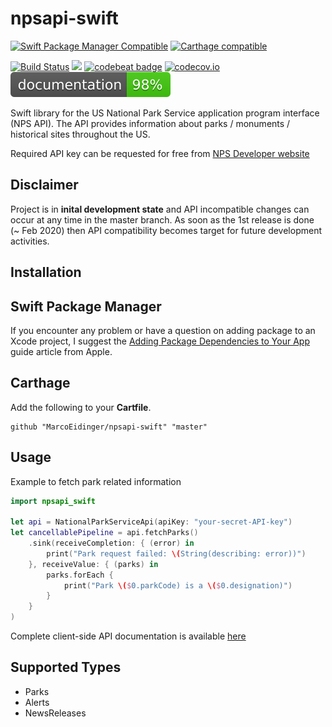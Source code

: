 # npsapi-swift

[![Swift Package Manager Compatible](https://img.shields.io/badge/Swift%20Package%20Manager-compatible-brightgreen.svg)](https://img.shields.io/badge/Swift%20Package%20Manager-compatible-brightgreen.svg)
[![Carthage compatible](https://img.shields.io/badge/Carthage-compatible-4BC51D.svg?style=flat)](https://github.com/Carthage/Carthage)

[![Build Status](https://travis-ci.com/MarcoEidinger/npsapi-swift.svg?branch=master)](https://travis-ci.com/MarcoEidinger/npsapi-swift)
[![](https://img.shields.io/badge/Protected_by-Hound-a873d1.svg)](https://houndci.com)
[![codebeat badge](https://codebeat.co/badges/9694c6d7-c09f-4b9d-9a58-10ce2783cb69)](https://codebeat.co/projects/github-com-marcoeidinger-npsapi-swift-master)
[![codecov.io](https://codecov.io/gh/MarcoEidinger/npsapi-swift/branch/master/graphs/badge.svg)](https://codecov.io/gh/MarcoEidinger/npsapi-swift/branch/master)
[![documentation](https://raw.githubusercontent.com/MarcoEidinger/npsapi-swift/master/docs/badge.svg?sanitize=true)](https://marcoeidinger.github.io/npsapi-swift/)

Swift library for the US National Park Service application program interface (NPS API). The API provides information about parks / monuments / historical sites throughout the US.

Required API key can be requested for free from [NPS Developer website](https://www.nps.gov/subjects/developer/get-started.htm)

## Disclaimer

Project is in **inital development state** and API incompatible changes can occur at any time in the master branch. As soon as the 1st release is done (~ Feb 2020) then API compatibility becomes target for future development activities.

## Installation

## Swift Package Manager

If you encounter any problem or have a question on adding package to an Xcode project, I suggest the [Adding Package Dependencies to Your App](https://developer.apple.com/documentation/xcode/adding_package_dependencies_to_your_app) guide article from Apple.

## Carthage

Add the following to your **Cartfile**.

```
github "MarcoEidinger/npsapi-swift" "master"
```

## Usage

Example to fetch park related information

```swift
import npsapi_swift

let api = NationalParkServiceApi(apiKey: "your-secret-API-key")
let cancellablePipeline = api.fetchParks()
    .sink(receiveCompletion: { (error) in
        print("Park request failed: \(String(describing: error))")
    }, receiveValue: { (parks) in
        parks.forEach {
            print("Park \($0.parkCode) is a \($0.designation)")
        }
    }
)
```

Complete client-side API documentation is available [here](https://marcoeidinger.github.io/npsapi-swift/)

## Supported Types

* Parks
* Alerts
* NewsReleases
